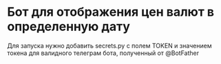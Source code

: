 # Бот для отображения цен валют в определенную дату

Для запуска нужно добавить secrets.py с полем TOKEN и значением токена для валидного телеграм бота, полученный от @BotFather